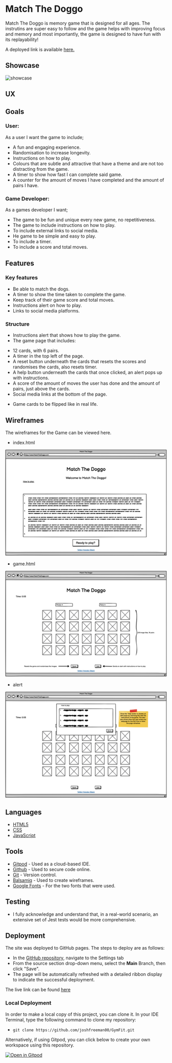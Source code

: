 # Match The Doggo

Match The Doggo is memory game that is designed for all ages. The instrutins are super easy to follow and the game helps with improving focus and memory and most importantly, the game is designed to have fun with its replayability!

A deployed link is available [here.](https://joshfreeman00.github.io/MatchTheDoggo/)

## Showcase

![showcase](link)

## UX

## Goals

### User:

As a user I want the game to include;

* A fun and engaging experience.
* Randomisation to increase longevity.
* Instructions on how to play.
* Colours that are subtle and attractive that have a theme and are not too distracting from the game.
* A timer to show how fast I can complete said game.
* A counter for the amount of moves I have completed and the amount of pairs I have.

### Game Developer:

As a games developer I want;

* The game to be fun and unique every new game, no repetitiveness.
* The game to include instructions on how to play.
* To include external links to social media.
* He game to be simple and easy to play.
* To include a timer.
* To include a score and total moves.

## Features

### Key features

* Be able to match the dogs.
* A timer to show the time taken to complete the game.
* Keep track of their game score and total moves.
* Instructions alert on how to play.
* Links to social media platforms.

### Structure

* Instructions alert that shows how to play the game.
* The game page that includes:
- 12 cards, with 6 pairs.
- A timer in the top left of the page.
- A reset button underneath the cards that resets the scores and randomises the cards, also resets timer.
- A help button underneath the cards that once clicked, an alert pops up with instructions.
- A score of the amount of moves the user has done and the amount of pairs, just above the cards.
- Social media links at the bottom of the page.
* Game cards to be flipped like in real life.

## Wireframes

The wireframes for the Game can be viewed here.

* index.html

![How_to_play](docs/wireframes/landing-page.png)

* game.html

![game](docs/wireframes/game-page.png)

* alert

![alert_htp](docs/wireframes/alert.png)

## Languages

* [HTML5](https://en.wikipedia.org/wiki/HTML5)
* [CSS](https://en.wikipedia.org/wiki/CSS)
* [JavaScript](https://en.wikipedia.org/wiki/JavaScript)

## Tools

* [Gitpod](https://www.gitpod.io/) - Used as a cloud-based IDE.
* [Github](https://github.com/) - Used to secure code online.
* [Git](https://git-scm.com/) - Version control.
* [Balsamiq](https://balsamiq.com/) - Used to create wireframes.
* [Google Fonts](https://fonts.google.com/) - For the two fonts that were used.

## Testing

- I fully acknowledge and understand that, in a real-world scenario, an extensive set of Jest tests would be more comprehensive.

## Deployment

The site was deployed to GitHub pages. The steps to deploy are as follows: 
  - In the [GitHub repository](https://joshfreeman00.github.io/MatchTheDoggo/), navigate to the Settings tab 
  - From the source section drop-down menu, select the **Main** Branch, then click "Save".
  - The page will be automatically refreshed with a detailed ribbon display to indicate the successful deployment.

The live link can be found [here](https://joshfreeman00.github.io/MatchTheDoggo/)

### Local Deployment

In order to make a local copy of this project, you can clone it. In your IDE Terminal, type the following command to clone my repository:

- `git clone https://github.com/joshfreeman00/GymFit.git`

Alternatively, if using Gitpod, you can click below to create your own workspace using this repository.

[![Open in Gitpod](https://gitpod.io/button/open-in-gitpod.svg)](https://joshfreeman00.github.io/MatchTheDoggo/)